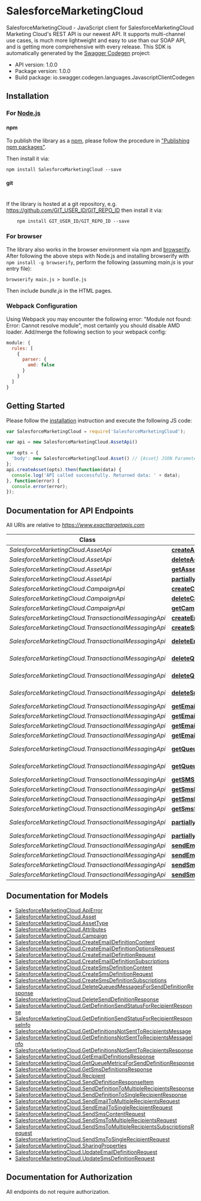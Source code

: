 # SalesforceMarketingCloud

SalesforceMarketingCloud - JavaScript client for SalesforceMarketingCloud
Marketing Cloud's REST API is our newest API. It supports multi-channel use cases, is much more lightweight and easy to use than our SOAP API, and is getting more comprehensive with every release.
This SDK is automatically generated by the [Swagger Codegen](https://github.com/swagger-api/swagger-codegen) project:

- API version: 1.0.0
- Package version: 1.0.0
- Build package: io.swagger.codegen.languages.JavascriptClientCodegen

## Installation

### For [Node.js](https://nodejs.org/)

#### npm

To publish the library as a [npm](https://www.npmjs.com/),
please follow the procedure in ["Publishing npm packages"](https://docs.npmjs.com/getting-started/publishing-npm-packages).

Then install it via:

```shell
npm install SalesforceMarketingCloud --save
```

#### git
#
If the library is hosted at a git repository, e.g.
https://github.com/GIT_USER_ID/GIT_REPO_ID
then install it via:

```shell
    npm install GIT_USER_ID/GIT_REPO_ID --save
```

### For browser

The library also works in the browser environment via npm and [browserify](http://browserify.org/). After following
the above steps with Node.js and installing browserify with `npm install -g browserify`,
perform the following (assuming *main.js* is your entry file):

```shell
browserify main.js > bundle.js
```

Then include *bundle.js* in the HTML pages.

### Webpack Configuration

Using Webpack you may encounter the following error: "Module not found: Error:
Cannot resolve module", most certainly you should disable AMD loader. Add/merge
the following section to your webpack config:

```javascript
module: {
  rules: [
    {
      parser: {
        amd: false
      }
    }
  ]
}
```

## Getting Started

Please follow the [installation](#installation) instruction and execute the following JS code:

```javascript
var SalesforceMarketingCloud = require('SalesforceMarketingCloud');

var api = new SalesforceMarketingCloud.AssetApi()

var opts = { 
  'body': new SalesforceMarketingCloud.Asset() // {Asset} JSON Parameters
};
api.createAsset(opts).then(function(data) {
  console.log('API called successfully. Returned data: ' + data);
}, function(error) {
  console.error(error);
});


```

## Documentation for API Endpoints

All URIs are relative to *https://www.exacttargetapis.com*

Class | Method | HTTP request | Description
------------ | ------------- | ------------- | -------------
*SalesforceMarketingCloud.AssetApi* | [**createAsset**](docs/AssetApi.md#createAsset) | **POST** /asset/v1/content/assets | createAsset
*SalesforceMarketingCloud.AssetApi* | [**deleteAssetById**](docs/AssetApi.md#deleteAssetById) | **DELETE** /asset/v1/content/assets/{id} | deleteAssetById
*SalesforceMarketingCloud.AssetApi* | [**getAssetById**](docs/AssetApi.md#getAssetById) | **GET** /asset/v1/content/assets/{id} | getAssetById
*SalesforceMarketingCloud.AssetApi* | [**partiallyUpdateAssetById**](docs/AssetApi.md#partiallyUpdateAssetById) | **PATCH** /asset/v1/content/assets/{id} | partiallyUpdateAssetById
*SalesforceMarketingCloud.CampaignApi* | [**createCampaign**](docs/CampaignApi.md#createCampaign) | **POST** /hub/v1/campaigns | createCampaign
*SalesforceMarketingCloud.CampaignApi* | [**deleteCampaignById**](docs/CampaignApi.md#deleteCampaignById) | **DELETE** /hub/v1/campaigns/{id} | deleteCampaignById
*SalesforceMarketingCloud.CampaignApi* | [**getCampaignById**](docs/CampaignApi.md#getCampaignById) | **GET** /hub/v1/campaigns/{id} | getCampaignById
*SalesforceMarketingCloud.TransactionalMessagingApi* | [**createEmailDefinition**](docs/TransactionalMessagingApi.md#createEmailDefinition) | **POST** /messaging/v1/email/definitions/ | createEmailDefinition
*SalesforceMarketingCloud.TransactionalMessagingApi* | [**createSmsDefinition**](docs/TransactionalMessagingApi.md#createSmsDefinition) | **POST** /messaging/v1/sms/definitions | createSmsDefinition
*SalesforceMarketingCloud.TransactionalMessagingApi* | [**deleteEmailDefinition**](docs/TransactionalMessagingApi.md#deleteEmailDefinition) | **DELETE** /messaging/v1/email/definitions/{definitionKey} | deleteEmailDefinition
*SalesforceMarketingCloud.TransactionalMessagingApi* | [**deleteQueuedMessagesForEmailDefinition**](docs/TransactionalMessagingApi.md#deleteQueuedMessagesForEmailDefinition) | **DELETE** /messaging/v1/email/definitions/{definitionKey}/queue | deleteQueuedMessagesForEmailDefinition
*SalesforceMarketingCloud.TransactionalMessagingApi* | [**deleteQueuedMessagesForSmsDefinition**](docs/TransactionalMessagingApi.md#deleteQueuedMessagesForSmsDefinition) | **DELETE** /messaging/v1/sms/definitions/{definitionKey}/queue | deleteQueuedMessagesForSmsDefinition
*SalesforceMarketingCloud.TransactionalMessagingApi* | [**deleteSmsDefinition**](docs/TransactionalMessagingApi.md#deleteSmsDefinition) | **DELETE** /messaging/v1/sms/definitions/{definitionKey} | deleteSmsDefinition
*SalesforceMarketingCloud.TransactionalMessagingApi* | [**getEmailDefinition**](docs/TransactionalMessagingApi.md#getEmailDefinition) | **GET** /messaging/v1/email/definitions/{definitionKey} | getEmailDefinition
*SalesforceMarketingCloud.TransactionalMessagingApi* | [**getEmailDefinitions**](docs/TransactionalMessagingApi.md#getEmailDefinitions) | **GET** /messaging/v1/email/definitions/ | getEmailDefinitions
*SalesforceMarketingCloud.TransactionalMessagingApi* | [**getEmailSendStatusForRecipient**](docs/TransactionalMessagingApi.md#getEmailSendStatusForRecipient) | **GET** /messaging/v1/email/messages/{messageKey} | getEmailSendStatusForRecipient
*SalesforceMarketingCloud.TransactionalMessagingApi* | [**getEmailsNotSentToRecipients**](docs/TransactionalMessagingApi.md#getEmailsNotSentToRecipients) | **GET** /messaging/v1/email/messages/ | getEmailsNotSentToRecipients
*SalesforceMarketingCloud.TransactionalMessagingApi* | [**getQueueMetricsForEmailDefinition**](docs/TransactionalMessagingApi.md#getQueueMetricsForEmailDefinition) | **GET** /messaging/v1/email/definitions/{definitionKey}/queue | getQueueMetricsForEmailDefinition
*SalesforceMarketingCloud.TransactionalMessagingApi* | [**getQueueMetricsForSmsDefinition**](docs/TransactionalMessagingApi.md#getQueueMetricsForSmsDefinition) | **GET** /messaging/v1/sms/definitions/{definitionKey}/queue | getQueueMetricsForSmsDefinition
*SalesforceMarketingCloud.TransactionalMessagingApi* | [**getSMSsNotSentToRecipients**](docs/TransactionalMessagingApi.md#getSMSsNotSentToRecipients) | **GET** /messaging/v1/sms/messages/ | getSMSsNotSentToRecipients
*SalesforceMarketingCloud.TransactionalMessagingApi* | [**getSmsDefinition**](docs/TransactionalMessagingApi.md#getSmsDefinition) | **GET** /messaging/v1/sms/definitions/{definitionKey} | getSmsDefinition
*SalesforceMarketingCloud.TransactionalMessagingApi* | [**getSmsDefinitions**](docs/TransactionalMessagingApi.md#getSmsDefinitions) | **GET** /messaging/v1/sms/definitions | getSmsDefinitions
*SalesforceMarketingCloud.TransactionalMessagingApi* | [**getSmsSendStatusForRecipient**](docs/TransactionalMessagingApi.md#getSmsSendStatusForRecipient) | **GET** /messaging/v1/sms/messages/{messageKey} | getSmsSendStatusForRecipient
*SalesforceMarketingCloud.TransactionalMessagingApi* | [**partiallyUpdateEmailDefinition**](docs/TransactionalMessagingApi.md#partiallyUpdateEmailDefinition) | **PATCH** /messaging/v1/email/definitions/{definitionKey} | partiallyUpdateEmailDefinition
*SalesforceMarketingCloud.TransactionalMessagingApi* | [**partiallyUpdateSmsDefinition**](docs/TransactionalMessagingApi.md#partiallyUpdateSmsDefinition) | **PATCH** /messaging/v1/sms/definitions/{definitionKey} | partiallyUpdateSmsDefinition
*SalesforceMarketingCloud.TransactionalMessagingApi* | [**sendEmailToMultipleRecipients**](docs/TransactionalMessagingApi.md#sendEmailToMultipleRecipients) | **POST** /messaging/v1/email/messages/ | sendEmailToMultipleRecipients
*SalesforceMarketingCloud.TransactionalMessagingApi* | [**sendEmailToSingleRecipient**](docs/TransactionalMessagingApi.md#sendEmailToSingleRecipient) | **POST** /messaging/v1/email/messages/{messageKey} | sendEmailToSingleRecipient
*SalesforceMarketingCloud.TransactionalMessagingApi* | [**sendSmsToMultipleRecipients**](docs/TransactionalMessagingApi.md#sendSmsToMultipleRecipients) | **POST** /messaging/v1/sms/messages/ | sendSmsToMultipleRecipients
*SalesforceMarketingCloud.TransactionalMessagingApi* | [**sendSmsToSingleRecipient**](docs/TransactionalMessagingApi.md#sendSmsToSingleRecipient) | **POST** /messaging/v1/sms/messages/{messageKey} | sendSmsToSingleRecipient


## Documentation for Models

 - [SalesforceMarketingCloud.ApiError](docs/ApiError.md)
 - [SalesforceMarketingCloud.Asset](docs/Asset.md)
 - [SalesforceMarketingCloud.AssetType](docs/AssetType.md)
 - [SalesforceMarketingCloud.Attributes](docs/Attributes.md)
 - [SalesforceMarketingCloud.Campaign](docs/Campaign.md)
 - [SalesforceMarketingCloud.CreateEmailDefinitionContent](docs/CreateEmailDefinitionContent.md)
 - [SalesforceMarketingCloud.CreateEmailDefinitionOptionsRequest](docs/CreateEmailDefinitionOptionsRequest.md)
 - [SalesforceMarketingCloud.CreateEmailDefinitionRequest](docs/CreateEmailDefinitionRequest.md)
 - [SalesforceMarketingCloud.CreateEmailDefinitionSubscriptions](docs/CreateEmailDefinitionSubscriptions.md)
 - [SalesforceMarketingCloud.CreateSmsDefinitionContent](docs/CreateSmsDefinitionContent.md)
 - [SalesforceMarketingCloud.CreateSmsDefinitionRequest](docs/CreateSmsDefinitionRequest.md)
 - [SalesforceMarketingCloud.CreateSmsDefinitionSubscriptions](docs/CreateSmsDefinitionSubscriptions.md)
 - [SalesforceMarketingCloud.DeleteQueuedMessagesForSendDefinitionResponse](docs/DeleteQueuedMessagesForSendDefinitionResponse.md)
 - [SalesforceMarketingCloud.DeleteSendDefinitionResponse](docs/DeleteSendDefinitionResponse.md)
 - [SalesforceMarketingCloud.GetDefinitionSendStatusForRecipientResponse](docs/GetDefinitionSendStatusForRecipientResponse.md)
 - [SalesforceMarketingCloud.GetDefinitionSendStatusForRecipientResponseInfo](docs/GetDefinitionSendStatusForRecipientResponseInfo.md)
 - [SalesforceMarketingCloud.GetDefinitionsNotSentToRecipientsMessage](docs/GetDefinitionsNotSentToRecipientsMessage.md)
 - [SalesforceMarketingCloud.GetDefinitionsNotSentToRecipientsMessageInfo](docs/GetDefinitionsNotSentToRecipientsMessageInfo.md)
 - [SalesforceMarketingCloud.GetDefinitionsNotSentToRecipientsResponse](docs/GetDefinitionsNotSentToRecipientsResponse.md)
 - [SalesforceMarketingCloud.GetEmailDefinitionsResponse](docs/GetEmailDefinitionsResponse.md)
 - [SalesforceMarketingCloud.GetQueueMetricsForSendDefinitionResponse](docs/GetQueueMetricsForSendDefinitionResponse.md)
 - [SalesforceMarketingCloud.GetSmsDefinitionsResponse](docs/GetSmsDefinitionsResponse.md)
 - [SalesforceMarketingCloud.Recipient](docs/Recipient.md)
 - [SalesforceMarketingCloud.SendDefinitionResponseItem](docs/SendDefinitionResponseItem.md)
 - [SalesforceMarketingCloud.SendDefinitionToMultipleRecipientsResponse](docs/SendDefinitionToMultipleRecipientsResponse.md)
 - [SalesforceMarketingCloud.SendDefinitionToSingleRecipientResponse](docs/SendDefinitionToSingleRecipientResponse.md)
 - [SalesforceMarketingCloud.SendEmailToMultipleRecipientsRequest](docs/SendEmailToMultipleRecipientsRequest.md)
 - [SalesforceMarketingCloud.SendEmailToSingleRecipientRequest](docs/SendEmailToSingleRecipientRequest.md)
 - [SalesforceMarketingCloud.SendSmsContentRequest](docs/SendSmsContentRequest.md)
 - [SalesforceMarketingCloud.SendSmsToMultipleRecipientsRequest](docs/SendSmsToMultipleRecipientsRequest.md)
 - [SalesforceMarketingCloud.SendSmsToMultipleRecipientsSubscriptionsRequest](docs/SendSmsToMultipleRecipientsSubscriptionsRequest.md)
 - [SalesforceMarketingCloud.SendSmsToSingleRecipientRequest](docs/SendSmsToSingleRecipientRequest.md)
 - [SalesforceMarketingCloud.SharingProperties](docs/SharingProperties.md)
 - [SalesforceMarketingCloud.UpdateEmailDefinitionRequest](docs/UpdateEmailDefinitionRequest.md)
 - [SalesforceMarketingCloud.UpdateSmsDefinitionRequest](docs/UpdateSmsDefinitionRequest.md)


## Documentation for Authorization

 All endpoints do not require authorization.

